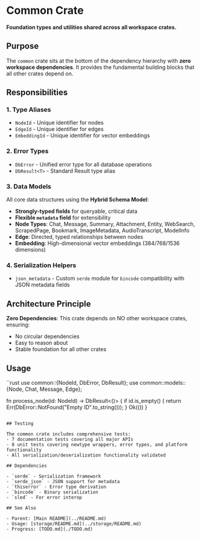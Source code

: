 # Common Crate

**Foundation types and utilities shared across all workspace crates.**

## Purpose

The `common` crate sits at the bottom of the dependency hierarchy with **zero workspace dependencies**. It provides the fundamental building blocks that all other crates depend on.

## Responsibilities

### 1. Type Aliases
- `NodeId` - Unique identifier for nodes
- `EdgeId` - Unique identifier for edges  
- `EmbeddingId` - Unique identifier for vector embeddings

### 2. Error Types
- `DbError` - Unified error type for all database operations
- `DbResult<T>` - Standard Result type alias

### 3. Data Models
All core data structures using the **Hybrid Schema Model**:
- **Strongly-typed fields** for queryable, critical data
- **Flexible `metadata` field** for extensibility
- **Node Types**: Chat, Message, Summary, Attachment, Entity, WebSearch, ScrapedPage, Bookmark, ImageMetadata, AudioTranscript, ModelInfo
- **Edge**: Directed, typed relationships between nodes
- **Embedding**: High-dimensional vector embeddings (384/768/1536 dimensions)

### 4. Serialization Helpers
- `json_metadata` - Custom `serde` module for `bincode` compatibility with JSON metadata fields

## Architecture Principle

**Zero Dependencies**: This crate depends on NO other workspace crates, ensuring:
- No circular dependencies
- Easy to reason about
- Stable foundation for all other crates

## Usage

``rust
use common::{NodeId, DbError, DbResult};
use common::models::{Node, Chat, Message, Edge};

fn process_node(id: NodeId) -> DbResult<()> {
    if id.is_empty() {
        return Err(DbError::NotFound("Empty ID".to_string()));
    }
    Ok(())
}
```

## Testing

The common crate includes comprehensive tests:
- 7 documentation tests covering all major APIs
- 8 unit tests covering newtype wrappers, error types, and platform functionality
- All serialization/deserialization functionality validated

## Dependencies

- `serde` - Serialization framework
- `serde_json` - JSON support for metadata
- `thiserror` - Error type derivation
- `bincode` - Binary serialization
- `sled` - For error interop

## See Also

- Parent: [Main README](../README.md)
- Usage: [storage/README.md](../storage/README.md)
- Progress: [TODO.md](./TODO.md)
